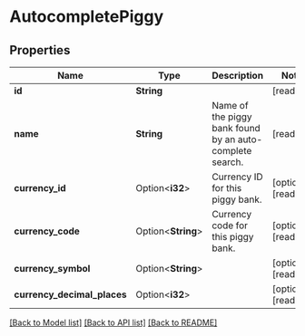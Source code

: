 # AutocompletePiggy

## Properties

Name | Type | Description | Notes
------------ | ------------- | ------------- | -------------
**id** | **String** |  | [readonly]
**name** | **String** | Name of the piggy bank found by an auto-complete search. | [readonly]
**currency_id** | Option<**i32**> | Currency ID for this piggy bank. | [optional][readonly]
**currency_code** | Option<**String**> | Currency code for this piggy bank. | [optional][readonly]
**currency_symbol** | Option<**String**> |  | [optional][readonly]
**currency_decimal_places** | Option<**i32**> |  | [optional][readonly]

[[Back to Model list]](../README.md#documentation-for-models) [[Back to API list]](../README.md#documentation-for-api-endpoints) [[Back to README]](../README.md)


